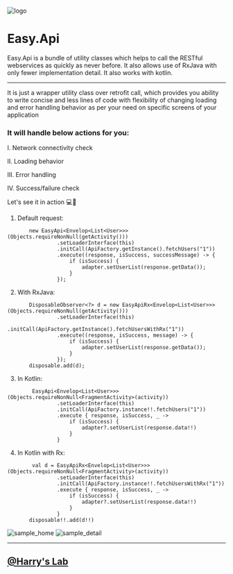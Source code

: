 ![logo](https://i.imgur.com/bVbtVPV.png)

# Easy.Api
Easy.Api is a bundle of utility classes which helps to call the RESTful webservices as quickly as never before. It also allows use of RxJava with only fewer implementation detail. It also works with kotlin.

***

It is just a wrapper utility class over retrofit call, which provides you ability to write concise and less lines of code with flexibility of changing loading and error handling behavior as per your need on specific screens of your application


### It will handle below actions for you:

I. Network connectivity check

II. Loading behavior

III. Error handling

IV. Success/failure check



Let's see it in action 💻📲

1. Default request:

````
       new EasyApi<Envelop<List<User>>>(Objects.requireNonNull(getActivity()))
                .setLoaderInterface(this)
                .initCall(ApiFactory.getInstance().fetchUsers("1"))
                .execute((response, isSuccess, successMessage) -> {
                    if (isSuccess) {
                        adapter.setUserList(response.getData());
                    }
                });
````

2. With RxJava:

````
       DisposableObserver<?> d = new EasyApiRx<Envelop<List<User>>>(Objects.requireNonNull(getActivity()))
                .setLoaderInterface(this)
                .initCall(ApiFactory.getInstance().fetchUsersWithRx("1"))
                .execute((response, isSuccess, message) -> {
                    if (isSuccess) {
                        adapter.setUserList(response.getData());
                    }
                });
       disposable.add(d);
````

3. In Kotlin:

````
        EasyApi<Envelop<List<User>>>(Objects.requireNonNull<FragmentActivity>(activity))
                .setLoaderInterface(this)
                .initCall(ApiFactory.instance!!.fetchUsers("1"))
                .execute { response, isSuccess, _ ->
                    if (isSuccess) {
                        adapter?.setUserList(response.data!!)
                    }
                }
````

4. In Kotlin with Rx:

````
        val d = EasyApiRx<Envelop<List<User>>>(Objects.requireNonNull<FragmentActivity>(activity))
                .setLoaderInterface(this)
                .initCall(ApiFactory.instance!!.fetchUsersWithRx("1"))
                .execute { response, isSuccess, _ ->
                    if (isSuccess) {
                        adapter?.setUserList(response.data!!)
                    }
                }
       disposable!!.add(d!!)
````


![sample_home](https://i.imgur.com/rWhZXsv.png)
![sample_detail](https://i.imgur.com/4iU4ZrI.png)

***

## [@Harry's Lab](https://github.com/HarinTrivedi)
